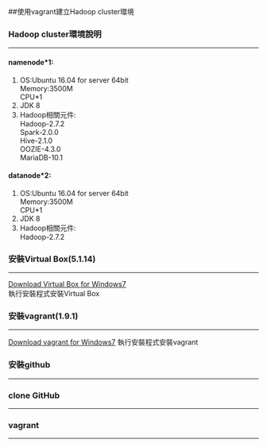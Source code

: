 ﻿##使用vagrant建立Hadoop cluster環境
### Hadoop cluster環境說明
---
#### namenode\*1:  
1. OS:Ubuntu 16.04 for server 64bit  
Memory:3500M  
CPU*1   
2. JDK 8  
3. Hadoop相關元件:    
Hadoop-2.7.2  
Spark-2.0.0   
Hive-2.1.0   
OOZIE-4.3.0  
MariaDB-10.1
  
#### datanode\*2:  
1. OS:Ubuntu 16.04 for server 64bit  
Memory:3500M  
CPU*1   
2. JDK 8  
3. Hadoop相關元件:    
Hadoop-2.7.2

### 安裝Virtual Box(5.1.14)
---
[Download Virtual Box for Windows7](http://download.virtualbox.org/virtualbox/5.1.14/VirtualBox-5.1.14-112924-Win.exe)  
執行安裝程式安裝Virtual Box

### 安裝vagrant(1.9.1)
---
[Download vagrant for Windows7](https://releases.hashicorp.com/vagrant/1.9.1/vagrant_1.9.1.msi)
執行安裝程式安裝vagrant

### 安裝github
---
### clone GitHub
---
### vagrant 
---